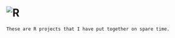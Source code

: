 # ![R](https://www.r-project.org/Rlogo.png)


	These are R projects that I have put together on spare time.